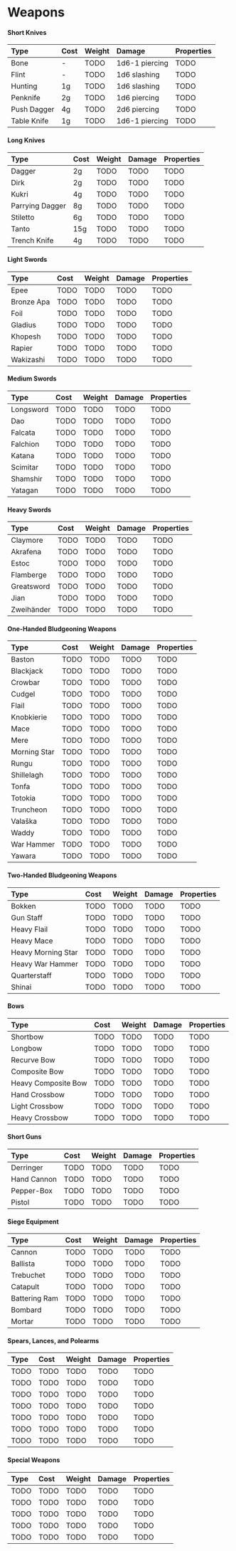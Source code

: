 # Weapons

#### Short Knives

| Type | Cost | Weight | Damage | Properties |
| :--- | :--- | :--- | :--- | :--- |
| Bone | - | TODO | 1d6-1 piercing | TODO |
| Flint | - | TODO | 1d6 slashing | TODO |
| Hunting | 1g | TODO | 1d6 slashing | TODO |
| Penknife | 2g | TODO | 1d6 piercing | TODO |
| Push Dagger | 4g | TODO | 2d6 piercing | TODO |
| Table Knife | 1g | TODO | 1d6-1 piercing | TODO |

#### Long Knives

| Type | Cost | Weight | Damage | Properties |
| :--- | :--- | :--- | :--- | :--- |
| Dagger | 2g | TODO | TODO | TODO |
| Dirk | 2g | TODO | TODO | TODO |
| Kukri | 4g | TODO | TODO | TODO |
| Parrying Dagger | 8g | TODO | TODO | TODO |
| Stiletto | 6g | TODO | TODO | TODO |
| Tanto | 15g | TODO | TODO | TODO |
| Trench Knife | 4g | TODO | TODO | TODO |

#### Light Swords

| Type | Cost | Weight | Damage | Properties |
| :--- | :--- | :--- | :--- | :--- |
| Epee | TODO | TODO | TODO | TODO |
| Bronze Apa | TODO | TODO | TODO | TODO |
| Foil | TODO | TODO | TODO | TODO |
| Gladius | TODO | TODO | TODO | TODO |
| Khopesh | TODO | TODO | TODO | TODO |
| Rapier | TODO | TODO | TODO | TODO |
| Wakizashi | TODO | TODO | TODO | TODO |

#### Medium Swords

| Type | Cost | Weight | Damage | Properties |
| :--- | :--- | :--- | :--- | :--- |
| Longsword | TODO | TODO | TODO | TODO |
| Dao | TODO | TODO | TODO | TODO |
| Falcata | TODO | TODO | TODO | TODO |
| Falchion | TODO | TODO | TODO | TODO |
| Katana | TODO | TODO | TODO | TODO |
| Scimitar | TODO | TODO | TODO | TODO |
| Shamshir | TODO | TODO | TODO | TODO |
| Yatagan | TODO | TODO | TODO | TODO |

#### Heavy Swords

| Type | Cost | Weight | Damage | Properties |
| :--- | :--- | :--- | :--- | :--- |
| Claymore | TODO | TODO | TODO | TODO |
| Akrafena | TODO | TODO | TODO | TODO |
| Estoc | TODO | TODO | TODO | TODO |
| Flamberge | TODO | TODO | TODO | TODO |
| Greatsword | TODO | TODO | TODO | TODO |
| Jian | TODO | TODO | TODO | TODO |
| Zweihänder | TODO | TODO | TODO | TODO |

#### One-Handed Bludgeoning Weapons

| Type | Cost | Weight | Damage | Properties |
| :--- | :--- | :--- | :--- | :--- |
| Baston | TODO | TODO | TODO | TODO |
| Blackjack | TODO | TODO | TODO | TODO |
| Crowbar | TODO | TODO | TODO | TODO |
| Cudgel | TODO | TODO | TODO | TODO |
| Flail | TODO | TODO | TODO | TODO |
| Knobkierie | TODO | TODO | TODO | TODO |
| Mace | TODO | TODO | TODO | TODO |
| Mere | TODO | TODO | TODO | TODO |
| Morning Star | TODO | TODO | TODO | TODO |
| Rungu | TODO | TODO | TODO | TODO |
| Shillelagh | TODO | TODO | TODO | TODO |
| Tonfa | TODO | TODO | TODO | TODO |
| Totokia | TODO | TODO | TODO | TODO |
| Truncheon | TODO | TODO | TODO | TODO |
| Valaška | TODO | TODO | TODO | TODO |
| Waddy | TODO | TODO | TODO | TODO |
| War Hammer | TODO | TODO | TODO | TODO |
| Yawara | TODO | TODO | TODO | TODO |

#### Two-Handed Bludgeoning Weapons

| Type | Cost | Weight | Damage | Properties |
| :--- | :--- | :--- | :--- | :--- |
| Bokken | TODO | TODO | TODO | TODO |
| Gun Staff | TODO | TODO | TODO | TODO |
| Heavy Flail | TODO | TODO | TODO | TODO |
| Heavy Mace | TODO | TODO | TODO | TODO |
| Heavy Morning Star | TODO | TODO | TODO | TODO |
| Heavy War Hammer | TODO | TODO | TODO | TODO |
| Quarterstaff | TODO | TODO | TODO | TODO |
| Shinai | TODO | TODO | TODO | TODO |

#### Bows

| Type | Cost | Weight | Damage | Properties |
| :--- | :--- | :--- | :--- | :--- |
| Shortbow | TODO | TODO | TODO | TODO |
| Longbow | TODO | TODO | TODO | TODO |
| Recurve Bow | TODO | TODO | TODO | TODO |
| Composite Bow | TODO | TODO | TODO | TODO |
| Heavy Composite Bow | TODO | TODO | TODO | TODO |
| Hand Crossbow | TODO | TODO | TODO | TODO |
| Light Crossbow | TODO | TODO | TODO | TODO |
| Heavy Crossbow | TODO | TODO | TODO | TODO |

#### Short Guns

| Type | Cost | Weight | Damage | Properties |
| :--- | :--- | :--- | :--- | :--- |
| Derringer | TODO | TODO | TODO | TODO |
| Hand Cannon | TODO | TODO | TODO | TODO |
| Pepper-Box | TODO | TODO | TODO | TODO |
| Pistol | TODO | TODO | TODO | TODO |

#### Siege Equipment

| Type | Cost | Weight | Damage | Properties |
| :--- | :--- | :--- | :--- | :--- |
| Cannon | TODO | TODO | TODO | TODO |
| Ballista | TODO | TODO | TODO | TODO |
| Trebuchet | TODO | TODO | TODO | TODO |
| Catapult | TODO | TODO | TODO | TODO |
| Battering Ram | TODO | TODO | TODO | TODO |
| Bombard | TODO | TODO | TODO | TODO |
| Mortar | TODO | TODO | TODO | TODO |

#### Spears, Lances, and Polearms

| Type | Cost | Weight | Damage | Properties |
| :--- | :--- | :--- | :--- | :--- |
| TODO | TODO | TODO | TODO | TODO |
| TODO | TODO | TODO | TODO | TODO |
| TODO | TODO | TODO | TODO | TODO |
| TODO | TODO | TODO | TODO | TODO |
| TODO | TODO | TODO | TODO | TODO |
| TODO | TODO | TODO | TODO | TODO |
| TODO | TODO | TODO | TODO | TODO |

#### Special Weapons

| Type | Cost | Weight | Damage | Properties |
| :--- | :--- | :--- | :--- | :--- |
| TODO | TODO | TODO | TODO | TODO |
| TODO | TODO | TODO | TODO | TODO |
| TODO | TODO | TODO | TODO | TODO |
| TODO | TODO | TODO | TODO | TODO |
| TODO | TODO | TODO | TODO | TODO |

